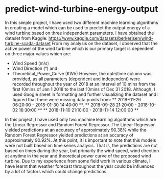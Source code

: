 # predict-wind-turbine-energy-output
In this simple project, I have used two different machine learning algorithms in creating a model which can be used to predict the output energy of a wind turbine based on three independent parameters. 
I have obtained the dataset from Kaggle: https://www.kaggle.com/datasets/berkerisen/wind-turbine-scada-dataset
From my analysis on the dataset, I observed that the active power of the wind turbine which is our primary target is dependent on three major values which are:  
- Wind Speed (m/s)
- Wind Direction (°) and 
- Theoretical_Power_Curve (KWh)
However, the date/time column was provided, as all parameters (dependent and independent) were recorded throughout the year of 2018 at an interval of 10 mins from the first 10mins of Jan 1 2018 to the last 10mins of Dec 31 2018. 
Although, I used Google sheet in formatting and further visualizing the dataset and I figured that there were missing data points from:
** 2018-01-26 06:20:00  -  2018-01-30 14:40:00 **. 
 ** 2018-09-28 21:20:00  -  2018-10-02 16:30:00 **
 ** 2018-11-10 21:10:00  -  2018-11-14 12:00:00 ** 
 
 In this project, I have used only two machine learning algorithms which are the Linear Regressor and Random Forest Regressor. The Linear Regressor yielded predictions at an accuracy of approximately 90.38% while the Random Forest Regressor yielded predictions at an accuracy of approximately 90.92%. 
At this point, it is important to note that this models were not built based on time series analysis. That is, the predictions are not based on times during the year, but primarily the wind speed, wind direction at anytime in the year and theoretical power curve of the proposed wind turbine. Due to my experience from some field work in various climate, I have learnt that weather forecast throughout the year could be influenced by a lot of factors which could change predictions. 
